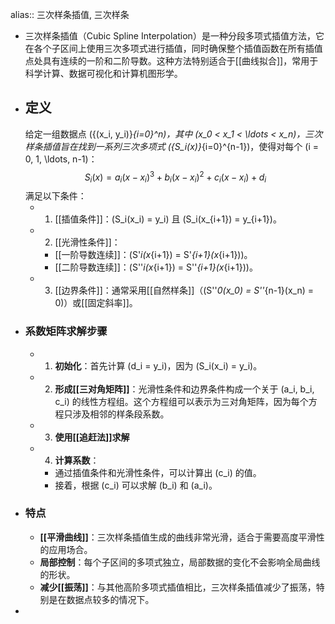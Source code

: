 alias:: 三次样条插值, 三次样条

- 三次样条插值（Cubic Spline Interpolation）是一种分段多项式插值方法，它在各个子区间上使用三次多项式进行插值，同时确保整个插值函数在所有插值点处具有连续的一阶和二阶导数。这种方法特别适合于[[曲线拟合]]，常用于科学计算、数据可视化和计算机图形学。
- ## 定义
  给定一组数据点 \(\{(x_i, y_i)\}_{i=0}^n\)，其中 \(x_0 < x_1 < \ldots < x_n\)，三次样条插值旨在找到一系列三次多项式 \(\{S_i(x)\}_{i=0}^{n-1}\)，使得对每个 \(i = 0, 1, \ldots, n-1\)：
  $$ S_i(x) = a_i(x - x_i)^3 + b_i(x - x_i)^2 + c_i(x - x_i) + d_i $$
  满足以下条件：
	- 1. [[插值条件]]：\(S_i(x_i) = y_i\) 且 \(S_i(x_{i+1}) = y_{i+1}\)。
	- 2. [[光滑性条件]]：
		- [[一阶导数连续]]：\(S'_i(x_{i+1}) = S'_{i+1}(x_{i+1})\)。
		- [[二阶导数连续]]：\(S''_i(x_{i+1}) = S''_{i+1}(x_{i+1})\)。
	- 3. [[边界条件]]：通常采用[[自然样条]]（\(S''_0(x_0) = S''_{n-1}(x_n) = 0\)）或[[固定斜率]]。
- ### 系数矩阵求解步骤
	- 1. **初始化**：首先计算 \(d_i = y_i\)，因为 \(S_i(x_i) = y_i\)。
	- 2. **形成[[三对角矩阵]]**：光滑性条件和边界条件构成一个关于 \(a_i, b_i, c_i\) 的线性方程组。这个方程组可以表示为三对角矩阵，因为每个方程只涉及相邻的样条段系数。
	- 3. **使用[[追赶法]]求解**
	- 4. **计算系数**：
		- 通过插值条件和光滑性条件，可以计算出 \(c_i\) 的值。
		- 接着，根据 \(c_i\) 可以求解 \(b_i\) 和 \(a_i\)。
- ### 特点
	- **[[平滑曲线]]**：三次样条插值生成的曲线非常光滑，适合于需要高度平滑性的应用场合。
	- **局部控制**：每个子区间的多项式独立，局部数据的变化不会影响全局曲线的形状。
	- **减少[[振荡]]**：与其他高阶多项式插值相比，三次样条插值减少了振荡，特别是在数据点较多的情况下。
-